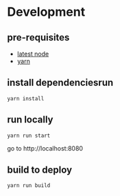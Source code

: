 # Development
## pre-requisites
* [latest node](https://nodejs.org/en/download/)
* [yarn](https://classic.yarnpkg.com/en/docs/install/#mac-stable)

## install dependenciesrun
```
yarn install
```

## run locally
```
yarn run start
```
go to http://localhost:8080

## build to deploy
```
yarn run build
```